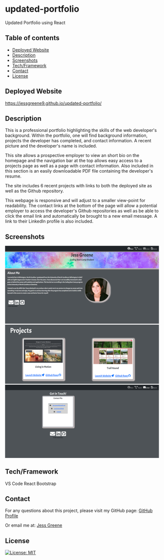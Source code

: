 # updated-portfolio
Updated Portfolio using React


## Table of contents
- [Deployed Website](#deployedwebsite)
- [Description](#description)
- [Screenshots](#screenshots)
- [Tech/Framework](#tech/framework)
- [Contact](#contact)
- [License](#license)

## Deployed Website

https://jessgreene9.github.io/updated-portfolio/

## Description

This is a professional portfolio highlighting the skills of the web developer's background. Within the portfolio, one will find background information, projects the developer has completed, and contact information. A recent picture and the developer's name is included. 

This site allows a prospective employer to view an short bio on the homepage and the navigation bar at the top allows easy access to a projects page as well as a page with contact information. Also included in this section is an easily downloadable PDF file containing the developer's resume. 

The site includes 6 recent projects with links to both the deployed site as well as the Github repository. 

This webpage is responsive and will adjust to a smaller view-point for readability. The contact links at the bottom of the page will allow a potential employer to access the developer's Github repositories as well as be able to click the email link and automatically be brought to a new email message. A link to their LinkedIn profile is also included. 



## Screenshots


<img src="./public/screenshot1.png">
<img src="./public/screenshot2.png">
<img src="./public/screenshot.png">



## Tech/Framework

VS Code
React
Bootstrap


## Contact

    
For any questions about this project, please visit my GitHub page: [GitHub Profile](https://github.com/jessgreene9)
      
Or email me at: [Jess Greene](mailto:jess.greene9@gmail.com)


## License

[![License: MIT](https://img.shields.io/badge/License-MIT-yellow.svg)](https://opensource.org/licenses/MIT)

